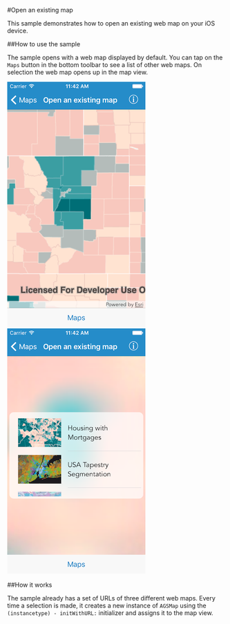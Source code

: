 #Open an existing map

This sample demonstrates how to open an existing web map on your iOS device.

##How to use the sample

The sample opens with a web map displayed by default. You can tap on the `Maps` button in the bottom toolbar to see a list of other web maps. On selection the web map opens up in the map view.

![](image1.png)
![](image2.png)

##How it works

The sample already has a set of URLs of three different web maps. Every time a selection is made, it creates a new instance of `AGSMap` using the `(instancetype) - initWithURL:` initializer and assigns it to the map view.





